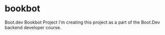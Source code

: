 # bookbot
Boot.dev Bookbot Project
I'm creating this project as a part of the Boot.Dev backend developer course.